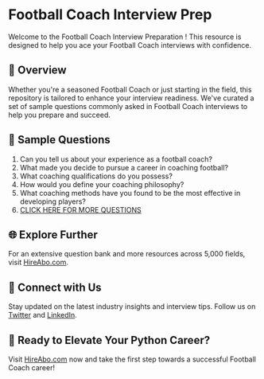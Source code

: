 # Football Coach Interview Prep

Welcome to the Football Coach Interview Preparation ! This resource is designed to help you ace your Football Coach interviews with confidence.

## 🚀 Overview

Whether you're a seasoned Football Coach or just starting in the field, this repository is tailored to enhance your interview readiness. We've curated a set of sample questions commonly asked in Football Coach interviews to help you prepare and succeed.

## 📝 Sample Questions

1. Can you tell us about your experience as a football coach?
2. What made you decide to pursue a career in coaching football?
3. What coaching qualifications do you possess?
4. How would you define your coaching philosophy?
5. What coaching methods have you found to be the most effective in developing players?
6. [CLICK HERE FOR MORE QUESTIONS](https://hireabo.com/job/15_0_7/Football%20Coach)

## 🌐 Explore Further

For an extensive question bank and more resources across 5,000 fields, visit [HireAbo.com](https://www.hireabo.com).

## 📱 Connect with Us

Stay updated on the latest industry insights and interview tips. Follow us on [Twitter](https://twitter.com/hireabo) and [LinkedIn](https://www.linkedin.com/in/hire-abo-3609972a8/).

## 🚀 Ready to Elevate Your Python Career?

Visit [HireAbo.com](https://www.hireabo.com) now and take the first step towards a successful Football Coach career!